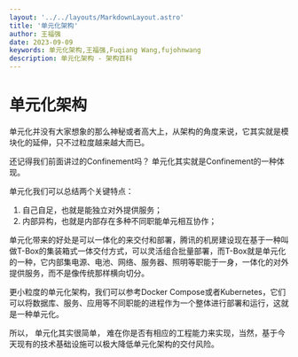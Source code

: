 ```yaml
---
layout: '../../layouts/MarkdownLayout.astro'
title: '单元化架构'
author: 王福强
date: 2023-09-09
keywords: 单元化架构,王福强,Fuqiang Wang,fujohnwang
description: 单元化架构 - 架构百科
---
```


# 单元化架构

单元化并没有大家想象的那么神秘或者高大上，从架构的角度来说，它其实就是模块化的延伸，只不过粒度越来越大而已。

还记得我们前面讲过的Confinement吗？ 单元化其实就是Confinement的一种体现。

单元化我们可以总结两个关键特点：

1. 自己自足，也就是能独立对外提供服务；
2. 内部异构，也就是内部存在多种不同职能单元相互协作；

单元化带来的好处是可以一体化的来交付和部署，腾讯的机房建设现在基于一种叫做T-Box的集装箱式一体交付方式，可以灵活组合批量部署，而T-Box就是单元化的一种，它内部集电源、电池、网络、服务器、照明等职能于一身，一体化的对外提供服务，而不是像传统那样横向切分。

更小粒度的单元化架构，我们可以参考Docker Compose或者Kubernetes，它们可以将数据库、服务、应用等不同职能的进程作为一个整体进行部署和运行，这就是一种单元化。

所以， 单元化其实很简单， 难在你是否有相应的工程能力来实现，当然，基于今天现有的技术基础设施可以极大降低单元化架构的交付风险。